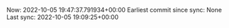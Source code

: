 Now: 2022-10-05 19:47:37.791934+00:00 Earliest commit since sync: None Last sync: 2022-10-05 19:09:25+00:00
